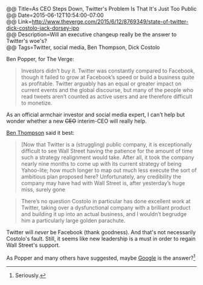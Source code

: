 @@ Title=As CEO Steps Down, Twitter's Problem Is That It's Just Too Public  
@@ Date=2015-06-12T10:54:00-07:00  
@@ Link=http://www.theverge.com/2015/6/12/8769349/state-of-twitter-dick-costolo-jack-dorsey-ipo  
@@ Description=Will an executive changeup really be the answer to Twitter's woe's?  
@@ Tags=Twitter, social media, Ben Thompson, Dick Costolo  

Ben Popper, for The Verge:
>Investors didn’t buy it. Twitter was constantly compared to Facebook, though it failed to grow at Facebook’s speed or build a business quite as profitable. Twitter arguably has an equal or greater impact on current events and the global discourse, but many of the people who read tweets aren’t counted as active users and are therefore difficult to monetize.

As an official armchair investor and social media expert, I can't help but wonder whether a new <s>CEO</s> interim-CEO will really help. 

[Ben Thompson][bt] said it best:
>[Now that Twitter is a (struggling) public company, it is exceptionally difficult to see Wall Street having the patience for the amount of time such a strategy realignment would take. After all, it took the company nearly nine months to come up with its current strategy of being Yahoo-lite; how much longer to map out much less execute the sort of ambitious plan proposed here? Unfortunately, any credibility the company may have had with Wall Street is, after yesterday’s huge miss, surely gone

>There’s no question Costolo in particular has done excellent work at Twitter, taking over a dysfunctional company with a brilliant product and building it up into an actual business, and I wouldn’t begrudge him a particularly large golden parachute.

Twitter will *never* be Facebook (thank goodness). And that's not necessarily Costolo's fault. Still, it seems like new leadership is a must in order to regain Wall Street's support.   

As Popper and many others have suggested, maybe [Google][theguardian] is the answer?[^go]

[^go]: Seriously.

[bt]: https://stratechery.com/2015/twitter-needs-new-leadership/
[theguardian]: http://www.theguardian.com/technology/2015/apr/08/twitter-stock-price-rises-google-buyout-rumours-not-first-time